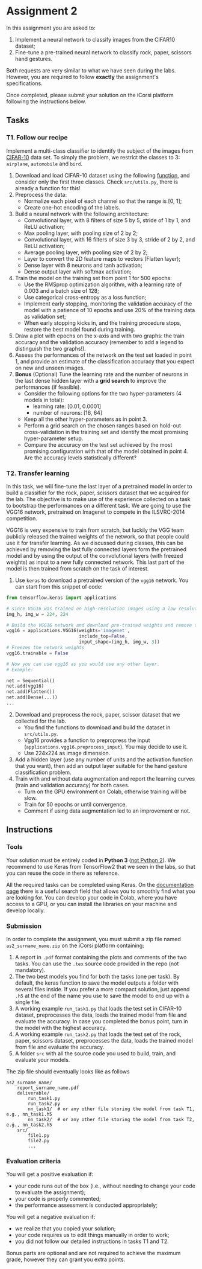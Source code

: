 # Assignment 2

In this assignment you are asked to:

1. Implement a neural network to classify images from the CIFAR10 dataset;
2. Fine-tune a pre-trained neural network to classify rock, paper, scissors hand gestures.

Both requests are very similar to what we have seen during the labs. However, you are required to follow **exactly** the assignment's specifications.

Once completed, please submit your solution on the iCorsi platform following the instructions below. 


## Tasks


### T1. Follow our recipe

Implement a multi-class classifier to identify the subject of the images from [CIFAR-10](https://www.cs.toronto.edu/%7Ekriz/cifar.html) data set. To simply the problem, we restrict the classes to 3: `airplane`, `automobile` and `bird`.

1. Download and load CIFAR-10 dataset using the following [function](https://www.tensorflow.org/api_docs/python/tf/keras/datasets/cifar10/load_data), and consider only the first three classes. Check `src/utils.py`, there is already a function for this!
2. Preprocess the data:
    - Normalize each pixel of each channel so that the range is [0, 1];
    - Create one-hot encoding of the labels.
3. Build a neural network with the following architecture: 
    - Convolutional layer, with 8 filters of size 5 by 5, stride of 1 by 1, and ReLU activation;
    - Max pooling layer, with pooling size of 2 by 2;
    - Convolutional layer, with 16 filters of size 3 by 3, stride of 2 by 2, and ReLU activation;
    - Average pooling layer, with pooling size of 2 by 2;
    - Layer to convert the 2D feature maps to vectors (Flatten layer);
    - Dense layer with 8 neurons and tanh activation;
    - Dense output layer with softmax activation;
4. Train the model on the training set from point 1 for 500 epochs:
    - Use the RMSprop optimization algorithm, with a learning rate of 0.003 and a batch size of 128;
    - Use categorical cross-entropy as a loss function;
    - Implement early stopping, monitoring the validation accuracy of the model with a patience of 10 epochs and use 20% of the training data as validation set;
    - When early stopping kicks in, and the training procedure stops, restore the best model found during training.
5. Draw a plot with epochs on the x-axis and with two graphs: the train accuracy and the validation accuracy (remember to add a legend to distinguish the two graphs!).
6. Assess the performances of the network on the test set loaded in point 1, and provide an estimate of the classification accuracy that you expect on new and unseen images. 
7. **Bonus** (Optional) Tune the learning rate and the number of neurons in the last dense hidden layer with a **grid search** to improve the performances (if feasible).
    - Consider the following options for the two hyper-parameters (4 models in total):
        + learning rate: [0.01, 0.0001]
        + number of neurons: [16, 64]
    - Keep all the other hyper-parameters as in point 3.
    - Perform a grid search on the chosen ranges based on hold-out cross-validation in the training set and identify the most promising hyper-parameter setup.
    - Compare the accuracy on the test set achieved by the most promising configuration with that of the model obtained in point 4. Are the accuracy levels statistically different?


### T2. Transfer learning

In this task, we will fine-tune the last layer of a pretrained model in order to build a classifier for the rock, paper, scissors dataset that we acquired for the lab. The objective is to make use of the experience collected on a task to bootstrap the performances on a different task. We are going to use the VGG16 network, pretrained on Imagenet to compete in the ILSVRC-2014 competition.

VGG16 is very expensive to train from scratch, but luckily the VGG team publicly released the trained weights of the network, so that people could use it for transfer learning. As we discussed during classes, this can be achieved by removing the last fully connected layers form the pretrained model and by using the output of the convolutional layers (with freezed weights) as input to a new fully connected network. This last part of the model is then trained from scratch on the task of interest.

1. Use `keras` to download a pretrained version of the `vgg16` network. You can start from this snippet of code:

```python
from tensorflow.keras import applications

# since VGG16 was trained on high-resolution images using a low resolution might not be a good idea
img_h, img_w = 224, 224

# Build the VGG16 network and download pre-trained weights and remove the last dense layers.
vgg16 = applications.VGG16(weights='imagenet',  
                           include_top=False, 
                           input_shape=(img_h, img_w, 3))
# Freezes the network weights
vgg16.trainable = False

# Now you can use vgg16 as you would use any other layer.
# Example:

net = Sequential()
net.add(vgg16)
net.add(Flatten())
net.add(Dense(...))
...
```
2. Download and preprocess the rock, paper, scissor dataset that we collected for the lab. 
    - You find the functions to download and build the dataset in `src/utils.py`.
    - Vgg16 provides a function to prepropress the input (`applications.vgg16.preprocess_input`). You may decide to use it.
    - Use 224x224 as image dimension.
4. Add a hidden layer (use any number of units and the activation function that you want), then add an output layer suitable for the hand gesture classification problem.
6. Train with and without data augmentation and report the learning curves (train and validation accuracy) for both cases.
    - Turn on the GPU environment on Colab, otherwise training will be slow.
    -  Train for 50 epochs or until convergence.
    -  Comment if using data augmentation led to an improvement or not.


## Instructions

### Tools

Your solution must be entirely coded in **Python 3** ([not Python 2](https://python3statement.org/)).
We recommend to use Keras from TensorFlow2 that we seen in the labs, so that you can reuse the code in there as reference. 

All the required tasks can be completed using Keras. On the [documentation page](https://www.tensorflow.org/api_docs/python/tf/keras/) there is a useful search field that allows you to smoothly find what you are looking for. 
You can develop your code in Colab, where you have access to a GPU, or you can install the libraries on your machine and develop locally.


### Submission

In order to complete the assignment, you must submit a zip file named `as2_surname_name.zip` on the iCorsi platform containing: 

1. A report in `.pdf` format containing the plots and comments of the two tasks. You can use the `.tex` source code provided in the repo (not mandatory).
2. The two best models you find for both the tasks (one per task). By default, the keras function to save the model outputs a folder with several files inside. If you prefer a more compact solution, just append `.h5` at the end of the name you use to save the model to end up with a single file.
3. A working example `run_task1.py` that loads the test set in CIFAR-10 dataset, preprocesses the data, loads the trained model from file and evaluate the accuracy. In case you completed the bonus point, turn in the model with the highest accuracy.
3. A working example `run_task2.py` that loads the test set of the rock, paper, scissors dataset, preprocesses the data, loads the trained model from file and evaluate the accuracy.
4. A folder `src` with all the source code you used to build, train, and evaluate your models.

The zip file should eventually looks like as follows

```
as2_surname_name/
    report_surname_name.pdf
    deliverable/
        run_task1.py
        run_task2.py
        nn_task1/  # or any other file storing the model from task T1, e.g., nn_task1.h5
        nn_task2/  # or any other file storing the model from task T2, e.g., nn_task2.h5
    src/
        file1.py
        file2.py
        ...
```


### Evaluation criteria

You will get a positive evaluation if:

- your code runs out of the box (i.e., without needing to change your code to evaluate the assignment);
- your code is properly commented;
- the performance assessment is conducted appropriately;

You will get a negative evaluation if: 

- we realize that you copied your solution;
- your code requires us to edit things manually in order to work;
- you did not follow our detailed instructions in tasks T1 and T2.

Bonus parts are optional and are not required to achieve the maximum grade, however they can grant you extra points.

